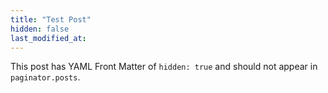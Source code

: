 ```yaml
---
title: "Test Post"
hidden: false
last_modified_at:
---
```


This post has YAML Front Matter of `hidden: true` and should not appear in `paginator.posts`.
